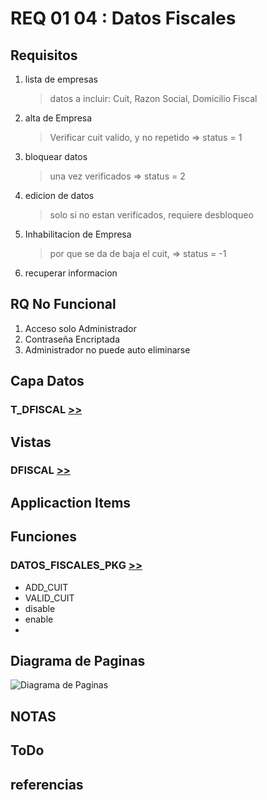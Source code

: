 # REQ 01 04 : Datos Fiscales

## Requisitos
1) lista de empresas
   > datos a incluir: Cuit, Razon Social, Domicilio Fiscal
2) alta de Empresa 
   > Verificar cuit valido, y no repetido => status = 1 
3) bloquear datos
   > una vez verificados => status = 2
4) edicion de datos 
   > solo si no estan verificados, requiere desbloqueo
5) Inhabilitacion de Empresa
   > por que se da de baja el cuit, => status = -1
6) recuperar informacion



## RQ No Funcional      
1) Acceso solo Administrador   
1) Contraseña Encriptada  
1) Administrador no puede auto eliminarse 


## Capa Datos
### T_DFISCAL [>>](t_dfiscal.sql)

## Vistas
### DFISCAL [>>](users.view.sql)


## Applicaction Items

## Funciones
### DATOS_FISCALES_PKG [>>](<003 Apex Workspace/access_control_pkg.sql>)
* ADD_CUIT
* VALID_CUIT
* disable
* enable
* 

## Diagrama de Paginas
![Diagrama de Paginas](<dfd 00 01 Access Control.png>)



## NOTAS

## ToDo

## referencias
